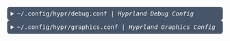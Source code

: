<!-- /qompassai/arc/omarchy/default/hypr/README.md -->
<!-- Qompass AI Omarchy Graphics README.md -->
<!-- Copyright (C) 2025 Qompass AI, All rights reserved -->
<!-- ---------------------------------------- -->

  <details>
  <summary style="padding: 8px; background: #475569; color: #fff; border-radius: 6px; font-family: monospace; cursor: pointer;">
    <span style="font-family: monospace;">~/.config/hypr/debug.conf</span> | <em>Hyprland Debug Config</em>
  </summary>

### Hyprland Debug Configuration Table

| Variable             | Values / Examples | Effect / Usage                               |        ELI5         |
|----------------------|-------------------|----------------------------------------------|:-------------------:|
| overlay              | true, false       | Enables debug overlay                        | Shows a see-through layer for debugging.           |
| damage_blink         | true, false       | Blink regions when damaged                   | Makes broken parts flash to help find problems.    |
| damage_tracking      | 0, 1, 2           | Sets damage tracking verbosity               | Tells how much the screen changes are watched.     |
| enable_stdout_logs   | true, false       | Print logs to standard output (stdout)       | Writes notes about what’s happening for you to read.|
| disable_time         | true, false       | Disable time info in debug logs              | Removes clocks from debug messages.                |
| disable_logs         | true, false       | Suppress all debug logs                      | Stops all debug messages so your screen isn’t messy.|
| suppress_errors      | true, false       | Suppress error logging                       | Hides error warnings so you don’t see scary stuff. |
| watchdog_timeout     | 5 (seconds)       | Timeout for debug watchdog actions           | Tells how long to wait before calling for help.    |
| disable_scale_checks | true, false       | Disable scale factor checks in debug         | Skips checking how big things should look.         |
| error_limit          | integer (e.g. 5)  | Maximum number of reported errors            | Only shows a few “uh-ohs” then stops listing more. |
| colored_stdout_logs  | true, false       | Color stdout debug logs                      | Makes the messages colorful!                       |
| pass                 | true, false       | Generic debug flag for "pass"                | Lets you test if stuff works without action.       |

### Hyprland Debug Environment Variables

| Environment Variable       | Value | Effect / Usage                                    |        ELI5         |
|---------------------------|-------|---------------------------------------------------|:-------------------:|
| AQ_TRACE                  | 1     | Enables AQ trace logging                          | Keeps a super-detailed diary of actions. |
| HYPRLAND_NO_RT            | 1     | Disable Hyprland real-time features               | Turns off superhero speed options.       |
| HYPRLAND_NO_SD_NOTIFY     | 1     | Disable Hyprland systemd notify integration       | Stops sending "hey, I’m ready!" messages.|
| HYPRLAND_NO_SD_VARS       | 1     | Ignore systemd environment variables              | Doesn’t listen to room settings anymore. |
| HYPRLAND_TRACE            | 1     | Enable verbose Hyprland trace logging             | Writes tons of notes about what happens. |
| WAYLAND_DEBUG             | 1     | Enables Wayland core debugging                    | Tells Wayland to explain everything it does. |

</details>

  <details>
  <summary style="padding: 8px; background: #475569; color: #fff; border-radius: 6px; font-family: monospace; cursor: pointer;">
    <span style="font-family: monospace;">~/.config/hypr/graphics.conf</span> | <em>Hyprland Graphics Config</em>
  </summary>

| Variable                   | Values / Examples                                                   | Effect / Usage                                                                   | Reference / Notes                                                     |
|----------------------------|---------------------------------------------------------------------|----------------------------------------------------------------------------------|-----------------------------------------------------------------------|
| AQ_DRM_DEVICES             | /dev/dri/card0:/dev/dri/card1                                       | Lists GPU device nodes for AQ (OpenGL, media, etc.)                              | [AQEMU docs/Arch Wiki] |
| AQ_MGPU_NO_EXPLICIT        | 1 (on), 0 (off)                                                     | Disables explicit multi-GPU setup                                                | [AQEMU docs] |
| AQ_NO_MODIFIERS            | 1 (on), 0 (off)                                                     | Disables DRM format modifiers                                                    | [AQEMU docs] |
| AQ_RENDER_BACKEND          | gl, vk, d3d11, d3d9                                                 | Rendering backend for AQ                                                         | (AQEMU/ANGLE) |
| CLUTTER_BACKEND            | wayland, x11                                                        | Backend for Clutter-based apps                                                    | [Clutter docs](https://www.clutter-project.org/) |
| DISCORD_ENABLE_WAYLAND     | 1                                                                   | Enables Wayland support in Discord                                               | [Discord issue](https://github.com/discord/discord-api-docs/issues/793) |
| EGL_PLATFORM               | wayland, x11, surfaceless, angle, gbm                               | Platform for EGL client (Wayland, X11, Surface-less, etc.)                        | [EGL docs](https://www.khronos.org/registry/EGL/sdk/docs/man/html/eglGetPlatformDisplayEXT.html) |
| EGL_PLATFORM_ANGLE_TYPE    | 0x3207,0x3208,0x320d,0x320e,0x3450,0x3489                           | ANGLE renderer backend (d3d9, d3d11, OpenGL, GLES, Vulkan, Metal)                 | [ANGLE docs](https://chromium.googlesource.com/angle/angle/+/HEAD/doc/DebuggingTips.md) |
| ELECTRON_ENABLE_LOGGING    | 1                                                                   | Enables logging for Electron apps                                                | [Electron docs](https://www.electronjs.org/docs/latest/api/environment-variables) |
| ELECTRON_ENABLE_WAYLAND    | 1                                                                   | Enables Wayland backend                                                          | [Electron Wayland](https://www.electronjs.org/blog/wayland) |
| ELECTRON_FLAGS             | --enable-wayland-ime --wayland-text-input-version=3 (space separated)| Chromium/Wayland flags                                                           | [Electron CLI flags](https://www.electronjs.org/docs/latest/api/process#processtype) |
| ELECTRON_OZONE_PLATFORM    | wayland, x11                                                        | Ozone platform backend for Electron                                              | [Electron Ozone](https://www.electronjs.org/docs/latest/tutorial/wayland) |
| ELECTRON_ENABLE_FEATURES   | UseOzonePlatform,WaylandWindowDecorations (comma-separated)         | Enable specific Chromium/Ozone/Wayland features                                   | (see Electron docs above) |
| ELECTRON_OZONE_PLATFORM_HINT | auto                                                               | Lets Electron auto-pick platform                                                 | (Electron) |
| GST_PLUGIN_PATH            | /usr/lib/gstreamer-1.0                                              | GStreamer plugin directory                                                        | [GStreamer docs](https://gstreamer.freedesktop.org/documentation/gstreamer/using-plugins.html) |
| ILLOGICAL_IMPULSE_VIRTUAL_ENV | absolute path                                                     | Python venv to use for a specific application                                     | (app-specific) |
| HYPRCURSOR_FORCE_SOFTWARE  | 1                                                                   | Force software-rendered cursors in Hyprland                                       | [Hyprland docs](https://wiki.hyprland.org/) |
| HYPRCURSOR_THEME           | Bibata-Modern-Ice (any theme name)                                  | Cursor theme for Hyprland                                                        | (Hyprland) |
| HYPRCURSOR_SIZE            | 24 (integer, pixels)                                                | Cursor size for Hyprland                                                         | (Hyprland) |
| MOZ_DBUS_REMOTE            | 1                                                                   | Enables remote DBus control in Mozilla Firefox/Thunderbird                        | [Mozilla env](https://wiki.archlinux.org/title/firefox#Configuration) |
| MOZ_ENABLE_WAYLAND         | 1                                                                   | Enable Wayland backend for Mozilla apps                                          | [Mozilla Wayland](https://wiki.mozilla.org/Wayland) |
| MOZ_WEBRENDER              | 1                                                                   | Enables WebRender GPU renderer                                                   | [Mozilla WebRender](https://wiki.mozilla.org/Platform/GFX/WebRender) |
| NIXOS_OZONE_WL             | 1                                                                   | Enable Ozone/Wayland on NixOS                                                    | [NixOS docs] |
| OZONE_PLATFORM             | auto, wayland, x11                                                  | Ozone (Chromium/Electron) backend platform                                       | [Chromium Ozone](https://www.chromium.org/developers/how-tos/run-chromium-with-ozone/) |
| QT_AUTO_SCREEN_SCALE_FACTOR| 1, 0                                                                | Automatic screen scaling in Qt                                                    | [Qt docs](https://doc.qt.io/qt-5/highdpi.html) |
| QT_QPA_PLATFORMTHEME       | qt6ct, kvantum, gtk2, etc.                                          | Sets Qt platform theme                                                           | [Qt docs](https://doc.qt.io/qt-5/qpa.html) |
| QT_SCALE_FACTOR            | 1 (float), e.g., 1.5                                                | Qt scaling factor                                                                | (Qt) |
| QT_QPA_PLATFORM            | wayland;xcb, wayland, xcb                                           | Qt platform plugins to use                                                       | [Qt QPA](https://doc.qt.io/qt-5/qpa.html) |
| QT_STYLE_OVERRIDE          | kvantum, any Qt style                                               | Override Qt widget style                                                         | (Qt) |
| QML2_IMPORT_PATH           | /usr/lib/qt6/qml                                                    | Additional import path for QML engine                                            | (Qt) |
| QT_WAYLAND_DISABLE_WINDOWDECORATION | 1                                                          | Disable Qt window decorations in Wayland backend                                 | (Qt Wayland) |
| SDL_VIDEO_YUV_HWACCEL      | 1                                                                   | Enable SDL YUV hardware acceleration                                            | [SDL wiki](https://wiki.libsdl.org/SDL_HINT_VIDEO_YUV_HWACCEL) |
| SDL_VIDEO_X11_DGAMOUSE     | 0, 1                                                                | Direct Graphics Access mouse input for SDL X11                                   | [SDL wiki](https://wiki.libsdl.org/SDL_HINT_VIDEO_X11_DGAMOUSE) |
| SDL_DYNAMIC_API_ALL        | 1                                                                   | Use all dynamic SDL APIs                                                         | (SDL3 only) |
| SDL_DYNAMIC_API            | /usr/local/lib/libSDL3.so.0                                         | Path to dynamic SDL library                                                      | (SDL3) |
| UE_WAYLAND_EGL_FORWARD     | 1                                                                   | Forward EGL/Wayland for Unreal Engine                                            | (Unreal Linux) |
| WEBKIT_FORCE_WAYLAND       | 1                                                                   | WebKitGTK: use Wayland                                                          | [WebKitGTK docs](https://webkitgtk.org/) |
| WEBVIEW_FORCE_WAYLAND      | 1                                                                   | WebView: use Wayland                                                            | (WebViewGTK) |
| WLR_DRM_DEVICES            | /dev/dri/card0:/dev/dri/card1                                       | Explicitly set which DRM nodes wlroots uses                                     | [Wlroots Arch Wiki](https://wiki.archlinux.org/title/Wlroots) |
| WLR_USE_LIBINPUT           | 1, 0                                                                | Use libinput for input in wlroots compositors                                   | (wlroots) |
| WLR_RENDERER               | gles2, vulkan, pixman                                               | Renderer for wlroots (GLES2, Vulkan, fallback to pixman)                        | (wlroots) |
| WLR_RENDERER_ALLOW_SOFTWARE| 1, 0                                                                | Allow wlroots to fall back to software rendering                                | (wlroots) |



| Option Name                              | Value (hex) | Rendering Backend     | Shorthand |
|------------------------------------------|-------------|----------------------|-----------|
| EGL_PLATFORM_ANGLE_TYPE_D3D9_ANGLE       | 0x3207      | Direct3D 9           | d3d9      |
| EGL_PLATFORM_ANGLE_TYPE_D3D11_ANGLE      | 0x3208      | Direct3D 11          | d3d11     |
| EGL_PLATFORM_ANGLE_TYPE_OPENGL_ANGLE     | 0x320d      | OpenGL               | gl        |
| EGL_PLATFORM_ANGLE_TYPE_OPENGLES_ANGLE   | 0x320e      | OpenGL ES            | es        |
| EGL_PLATFORM_ANGLE_TYPE_VULKAN_ANGLE     | 0x3450      | Vulkan               | vk        |
| EGL_PLATFORM_ANGLE_TYPE_METAL_ANGLE      | 0x3489      | Metal (macOS/iOS)    | mtl       |

</details>
